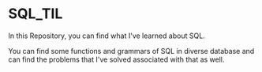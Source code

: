 # SQL_TIL

In this Repository, you can find what I've learned about SQL.

You can find some functions and grammars of SQL in diverse database and can find the problems that I've solved associated with that as well.
